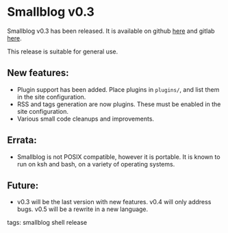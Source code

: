 # Smallblog v0.3

Smallblog v0.3 has been released. It is available on github [here](https://github.com/abyxcos/smallblog/tree/0.3) and gitlab [here](https://gitlab.com/abyxcos/smallblog/commits/0.3).

This release is suitable for general use.

## New features:
* Plugin support has been added. Place plugins in `plugins/`, and list them in the site configuration.
* RSS and tags generation are now plugins. These must be enabled in the site configuration.
* Various small code cleanups and improvements.

## Errata:
* Smallblog is not POSIX compatible, however it is portable. It is known to run on ksh and bash, on a variety of operating systems.

## Future:
* v0.3 will be the last version with new features. v0.4 will only address bugs. v0.5 will be a rewrite in a new language.

tags: smallblog shell release
